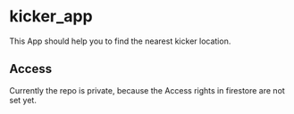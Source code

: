 # kicker_app

This App should help you to find the nearest kicker location.

## Access
Currently the repo is private, because the Access rights in firestore are not set yet.
